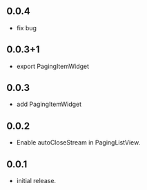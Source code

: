 ## 0.0.4

* fix bug

## 0.0.3+1
* export PagingItemWidget

## 0.0.3
* add PagingItemWidget


## 0.0.2

* Enable autoCloseStream in PagingListView.

## 0.0.1

* initial release.
